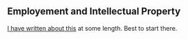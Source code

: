 ## Employement and Intellectual Property

[I have written about this](https://medium.com/blackprint-building-something-bigger-together/the-ip-agreement-and-tech-hiring-158079f2d9e2) at some length.  Best to start there. 
